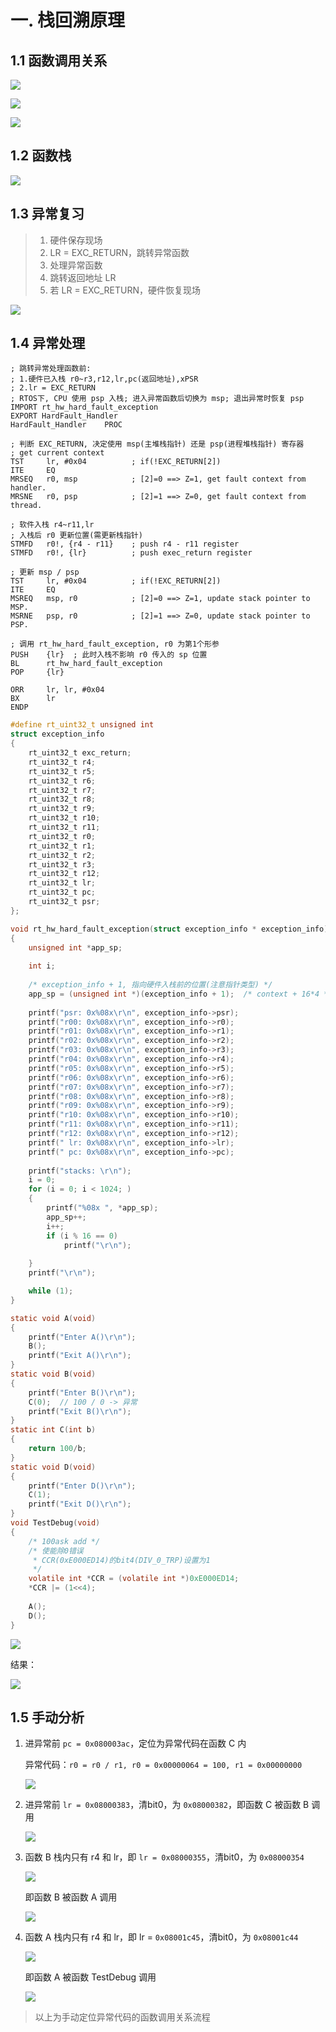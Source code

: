 # 一. 栈回溯原理

## 1.1 函数调用关系

![](./00_pic/01_栈回溯/p1.png) 

![](./00_pic/01_栈回溯/p2.png) 

![](./00_pic/01_栈回溯/p3.png) 



## 1.2 函数栈

![](./00_pic/01_栈回溯/p4.png) 



## 1.3 异常复习

> 1. 硬件保存现场
> 2. LR = EXC_RETURN，跳转异常函数
> 3. 处理异常函数
> 4. 跳转返回地址 LR
> 5. 若 LR = EXC_RETURN，硬件恢复现场

![](./00_pic/01_栈回溯/p5.png) 



## 1.4 异常处理

```assembly
; 跳转异常处理函数前:
; 1.硬件已入栈 r0~r3,r12,lr,pc(返回地址),xPSR
; 2.lr = EXC_RETURN
; RTOS下, CPU 使用 psp 入栈; 进入异常函数后切换为 msp; 退出异常时恢复 psp
IMPORT rt_hw_hard_fault_exception
EXPORT HardFault_Handler
HardFault_Handler    PROC

; 判断 EXC_RETURN, 决定使用 msp(主堆栈指针) 还是 psp(进程堆栈指针) 寄存器
; get current context
TST     lr, #0x04          ; if(!EXC_RETURN[2])
ITE     EQ
MRSEQ   r0, msp            ; [2]=0 ==> Z=1, get fault context from handler.
MRSNE   r0, psp            ; [2]=1 ==> Z=0, get fault context from thread.
	
; 软件入栈 r4~r11,lr
; 入栈后 r0 更新位置(需更新栈指针)
STMFD   r0!, {r4 - r11}    ; push r4 - r11 register
STMFD   r0!, {lr}          ; push exec_return register
	
; 更新 msp / psp
TST     lr, #0x04          ; if(!EXC_RETURN[2])
ITE     EQ
MSREQ   msp, r0            ; [2]=0 ==> Z=1, update stack pointer to MSP.
MSRNE   psp, r0            ; [2]=1 ==> Z=0, update stack pointer to PSP.
	
; 调用 rt_hw_hard_fault_exception, r0 为第1个形参
PUSH    {lr}  ; 此时入栈不影响 r0 传入的 sp 位置
BL      rt_hw_hard_fault_exception
POP     {lr}

ORR     lr, lr, #0x04
BX      lr
ENDP
```

```c
#define rt_uint32_t unsigned int
struct exception_info
{
    rt_uint32_t exc_return;
    rt_uint32_t r4;
    rt_uint32_t r5;
    rt_uint32_t r6;
    rt_uint32_t r7;
    rt_uint32_t r8;
    rt_uint32_t r9;
    rt_uint32_t r10;
    rt_uint32_t r11;
    rt_uint32_t r0;
    rt_uint32_t r1;
    rt_uint32_t r2;
    rt_uint32_t r3;
    rt_uint32_t r12;
    rt_uint32_t lr;
    rt_uint32_t pc;
    rt_uint32_t psr;
};

void rt_hw_hard_fault_exception(struct exception_info * exception_info)
{
	unsigned int *app_sp;
	
	int i;
	
	/* exception_info + 1, 指向硬件入栈前的位置(注意指针类型) */
	app_sp = (unsigned int *)(exception_info + 1);  /* context + 16*4 */
	
	printf("psr: 0x%08x\r\n", exception_info->psr);
	printf("r00: 0x%08x\r\n", exception_info->r0);
	printf("r01: 0x%08x\r\n", exception_info->r1);
	printf("r02: 0x%08x\r\n", exception_info->r2);
	printf("r03: 0x%08x\r\n", exception_info->r3);
	printf("r04: 0x%08x\r\n", exception_info->r4);
	printf("r05: 0x%08x\r\n", exception_info->r5);
	printf("r06: 0x%08x\r\n", exception_info->r6);
	printf("r07: 0x%08x\r\n", exception_info->r7);
	printf("r08: 0x%08x\r\n", exception_info->r8);
	printf("r09: 0x%08x\r\n", exception_info->r9);
	printf("r10: 0x%08x\r\n", exception_info->r10);
	printf("r11: 0x%08x\r\n", exception_info->r11);
	printf("r12: 0x%08x\r\n", exception_info->r12);
	printf(" lr: 0x%08x\r\n", exception_info->lr);
	printf(" pc: 0x%08x\r\n", exception_info->pc);
	
	printf("stacks: \r\n");
	i = 0;
	for (i = 0; i < 1024; )
	{
		printf("%08x ", *app_sp);
		app_sp++;
		i++;
		if (i % 16 == 0)
			printf("\r\n");
			
	}
	printf("\r\n");

	while (1);
}
```

```c
static void A(void)
{
	printf("Enter A()\r\n");
	B();
	printf("Exit A()\r\n");
}
static void B(void)
{
	printf("Enter B()\r\n");
	C(0);  // 100 / 0 -> 异常
	printf("Exit B()\r\n");
}
static int C(int b)
{
	return 100/b;
}
static void D(void)
{	
	printf("Enter D()\r\n");
	C(1);
	printf("Exit D()\r\n");
}
void TestDebug(void)
{
	/* 100ask add */
	/* 使能除0错误
	 * CCR(0xE000ED14)的bit4(DIV_0_TRP)设置为1
	 */
	volatile int *CCR = (volatile int *)0xE000ED14;
	*CCR |= (1<<4);
	
	A();
	D();
}
```

![](./00_pic/01_栈回溯/p6.png) 

结果：

![](./00_pic/01_栈回溯/p7.png)



## 1.5 手动分析

1. 进异常前 `pc = 0x080003ac`，定位为异常代码在函数 C 内

   异常代码：`r0 = r0 / r1, r0 = 0x00000064 = 100, r1 = 0x00000000`

   ![](./00_pic/01_栈回溯/p8.png)

2. 进异常前 `lr = 0x08000383`，清bit0，为 `0x08000382`，即函数 C 被函数 B 调用

   ![](./00_pic/01_栈回溯/p9.png) 

3. 函数 B 栈内只有 r4 和 lr，即 `lr = 0x08000355`，清bit0，为 `0x08000354`

   ![](./00_pic/01_栈回溯/p10.png) 

   即函数 B 被函数 A 调用

   ![](./00_pic/01_栈回溯/p11.png)

4. 函数 A 栈内只有 r4 和 lr，即 lr = `0x08001c45`，清bit0，为 `0x08001c44`

   ![](./00_pic/01_栈回溯/p12.png) 

   即函数 A 被函数 TestDebug 调用

   ![](./00_pic/01_栈回溯/p13.png) 

> 以上为手动定位异常代码的函数调用关系流程